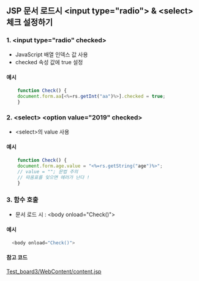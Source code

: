 ## JSP 문서 로드시 \<input type\=\"radio\"\> \& \<select\> 체크 설정하기
### 1. \<input type\=\"radio\" checked\>
 - JavaScript 배열 인덱스 값 사용
 - checked 속성 값에 true 설정

#### 예시

```Javascript
    function Check() {
    document.form.aa[<%=rs.getInt("aa")%>].checked = true;
    }
```

### 2. \<select\> \<option value\=\"2019\" checked\>
 - \<select\>의 value 사용

#### 예시

```JavaScript
    function Check() {
    document.form.age.value = "<%=rs.getString("age")%>";
    // value = ""; 문법 주의
    // 따옴표를 잊으면 에러가 난다 !
    }
```

### 3. 함수 호출
 - 문서 로드 시 \: \<body onload\=\"Check()\"\>

#### 예시

```JavaScript
  <body onload="Check()">
```

#### 참고 코드
[Test_board3/WebContent/content.jsp](https://github.com/estellechoi/jsp-tutorials/blob/master/Test_board3/WebContent/content.jsp)
